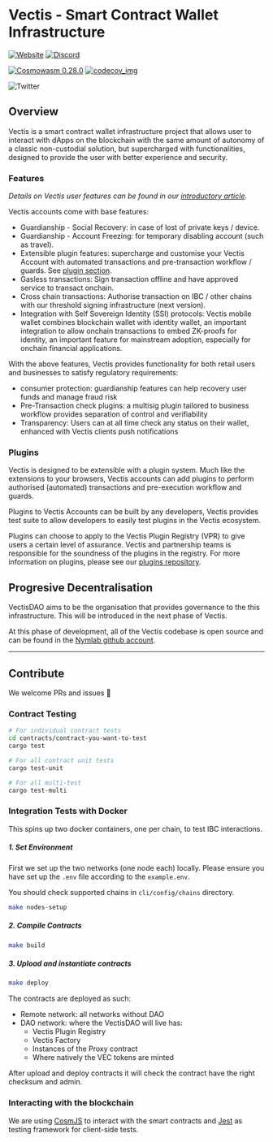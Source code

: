 # Vectis - Smart Contract Wallet Infrastructure

[![Website](https://img.shields.io/badge/WEBSITE-https%3A%2F%2Fvectis.space-green?style=for-the-badge)](https://vectis.space)
[![Discord](https://img.shields.io/discord/989088257323188264?color=green&logo=discord&logoColor=white&style=for-the-badge)](https://discord.gg/xp3vFSAMgS)

[![Cosmowasm 0.28.0](https://img.shields.io/badge/CosmWasm-0.28.0-green)](https://github.com/CosmWasm/wasmd/releases)
[![codecov_img](https://img.shields.io/codecov/c/github/nymlab/vectis)](https://img.shields.io/codecov/c/github/nymlab/vectis)

![Twitter](https://img.shields.io/twitter/follow/VectisDAO?style=social)

## Overview

Vectis is a smart contract wallet infrastructure project that allows user to interact with dApps on the blockchain with the same amount of autonomy of a classic non-custodial solution,
but supercharged with functionalities,
designed to provide the user with better experience and security.

### Features

_Details on Vectis user features can be found in our [introductory article]._

Vectis accounts come with base features:

- Guardianship - Social Recovery: in case of lost of private keys / device.
- Guardianship - Account Freezing: for temporary disabling account (such as travel).
- Extensible plugin features: supercharge and customise your Vectis Account with automated transactions and pre-transaction workflow / guards. See [plugin section].
- Gasless transactions: Sign transaction offline and have approved service to transact onchain.
- Cross chain transactions: Authorise transaction on IBC / other chains with our threshold signing infrastructure (next version).
- Integration with Self Sovereign Identity (SSI) protocols: Vectis mobile wallet combines blockchain wallet with identity wallet, an important integration to allow onchain transactions to embed ZK-proofs for identity, an important feature for mainstream adoption, especially for onchain financial applications.

[introductory article]: https://nymlab.notion.site/Introducing-Vectis-3578c478316b40d098dcc5832e3a267b
[plugin section]: #plugins

With the above features, Vectis provides functionality for both retail users and businesses to satisfy regulatory requirements:

- consumer protection: guardianship features can help recovery user funds and manage fraud risk
- Pre-Transaction check plugins: a multisig plugin tailored to business workflow provides separation of control and verifiability
- Transparency: Users can at all time check any status on their wallet, enhanced with Vectis clients push notifications

### Plugins

Vectis is designed to be extensible with a plugin system.
Much like the extensions to your browsers,
Vectis accounts can add plugins to perform authorised (automated) transactions and pre-execution workflow and guards.

Plugins to Vectis Accounts can be built by any developers,
Vectis provides test suite to allow developers to easily test plugins in the Vectis ecosystem.

Plugins can choose to apply to the Vectis Plugin Registry (VPR) to give users a certain level of assurance.
Vectis and partnership teams is responsible for the soundness of the plugins in the registry.
For more information on plugins, please see our [plugins repository].

## Progresive Decentralisation

VectisDAO aims to be the organisation that provides governance to the this infrastructure. This will be introduced in the next phase of Vectis.

At this phase of development, all of the Vectis codebase is open source and can be found in the [Nymlab github account].

[nymlab github account]: https://github.com/nymlab?q=vectis&type=all&language=&sort=
[wiki]: https://github.com/nymlab/vectis/wiki
[plugins repository]: https://github.com/nymlab/vectis-plugins/

---

## Contribute

We welcome PRs and issues 🤝

### Contract Testing

```sh
# For individual contract tests
cd contracts/contract-you-want-to-test
cargo test

# For all contract unit tests
cargo test-unit

# For all multi-test
cargo test-multi
```

### Integration Tests with Docker

This spins up two docker containers,
one per chain, to test IBC interactions.

##### 1. Set Environment

First we set up the two networks (one node each) locally.
Please ensure you have set up the `.env` file according to the `example.env`.

You should check supported chains in `cli/config/chains` directory.

```sh
make nodes-setup
```

##### 2. Compile Contracts

```sh
make build
```

##### 3. Upload and instantiate contracts

```sh
make deploy
```

The contracts are deployed as such:

- Remote network: all networks without DAO
- DAO network: where the VectisDAO will live has:
  - Vectis Plugin Registry
  - Vectis Factory
  - Instances of the Proxy contract
  - Where natively the VEC tokens are minted

After upload and deploy contracts it will check the contract have the right checksum and admin.

### Interacting with the blockchain

We are using [CosmJS](https://github.com/cosmos/cosmjs) to interact with the smart contracts and [Jest](https://jestjs.io/) as testing framework for client-side tests.
